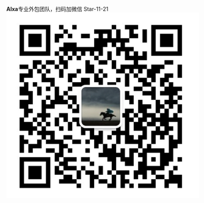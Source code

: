 **Alxa**专业外包团队，扫码加微信 Star-11-21  
![Image text](src\main\resources\static\images\weixin\myweixin.jpg)  
